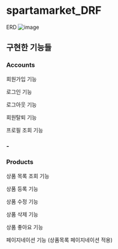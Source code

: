 # spartamarket_DRF

ERD
![image](https://github.com/hsjoo126/spartamarket_DRF/assets/106287971/3d32085b-41bf-425c-be30-37eecf53ca2a)


## 구현한 기능들


### Accounts

  
회원가입 기능


로그인 기능


로그아웃 기능


회원탈퇴 기능


프로필 조회 기능
### -
### Products


상품 목록 조회 기능


상품 등록 기능


상품 수정 기능


상품 삭제 기능 


상품 좋아요 기능


페이지네이션 기능 (상품목록 페이지네이션 적용)

